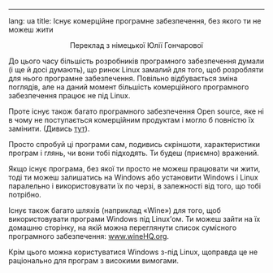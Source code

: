 

---
lang: ua
title: Існує комерційне програмне забезпечення, без якого ти не можеш жити</h2>

<p align="center">Переклад з німецької Юлії Гончарової

До цього часу більшість розробників програмного забезпечення думали (і ще й досі думають), що ринок Linux замалий для того, щоб розробляти для нього програмне забезпечення. Повільно відбувається зміна поглядів, але на даний момент більшість комерційного програмного забезпечення працює не під Linux.

Проте існує також багато програмного забезпечення Оpen source, яке ні в чому не поступається комерційним продуктам і могло б повністю їх замінити. (Дивись <a href="/items/warez">тут</a>).

Просто спробуй ці програми сам, подивись скріншоти, характеристики програм і глянь, чи вони тобі підходять. Ти будеш (приємно) вражений.

Якщо існує програма, без якої ти просто не можеш працювати чи жити, тоді ти можеш залишатись на Windows або установити Windows і Linux паралельно і використовувати їх по черзі, в залежності від того, що тобі потрібно.

Існує також багато шляхів (наприклад «Wine») для того, щоб використовувати програми Windows під Linux’ом. Ти можеш зайти на їх домашню сторінку, на якій можна переглянути список сумісного програмного забезпечення: <a href="http://www.winehq.org">www.wineHQ.org</a>. 

Крім цього можна користуватися Windows з-під Linux, щоправда це не раціонально для програм з високими вимогами.

